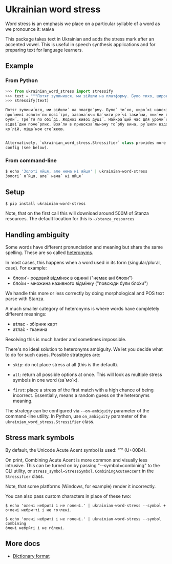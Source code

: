 Ukrainian word stress
=====================

Word stress is an emphasis we place on a particular syllable of a word as
we pronounce it: ма́ма

This package takes text in Ukrainian and adds the stress mark after an accented
vowel. This is useful in speech synthesis applications and for preparing text
for language learners.


## Example


### From Python

```python
>>> from ukrainian_word_stress import stressify
>>> text = """Потяг зупинився, ми зійшли на платформу. Було тихо, широкі навскісні промені золотили повітря, заважаючи бачити речі такими, якими вони були. Третя по обіді. Жодноі живоі душі. Найкращий час для урочистих відвідин померлих. Взяли в привокзальному торбу вина, рушили вздовж колій, піщаною стежкою."""
>>> stressify(text)

Потяг зупини´вся, ми зійшли´ на платфо´рму. Було´ ти´хо, широ´кі навскі´сні
про´мені золоти´ли пові´тря, заважа´ючи ба´чити ре´чі таки´ми, яки´ми вони´
були´. Тре´тя по обі´ді. Жодноі живоі душі´. Найкра´щий час для урочи´стих
відві´дин поме´рлих. Взя´ли в привокза´льному то´рбу вина, ру´шили вздовж
ко´лій, піща´ною сте´жкою.


Alternatively, `ukrainian_word_stress.Stressifier` class provides more ways to
config (see below).

```


### From command-line

```bash
$ echo 'Золоті яйця, але нема ні яйця' | ukrainian-word-stress
Золоті´ я´йця, але´ нема´ ні яйця´
```


## Setup

```
$ pip install ukrainian-word-stress
```

Note, that on the first call this will download around 500M of Stanza resources.
The default location for this is `~/stanza_resources`


## Handling ambiguity

Some words have different pronunciation and meaning but share the same spelling.
These are so called [heteronyms][1].

In most cases, this happens when a word used in its form (singular/plural, case).
For example:

* блохи́ - родовий відмінок в однині ("немає ані блохи́")
* бло́хи - множина називного відмінку ("повсюди були бло́хи")

We handle this more or less correctly by doing morphological and POS text parse
with Stanza.

A much smaller category of heteronyms is where words have completely different meanings:

* а́тлас - збірник карт
* атла́с - тканина

Resolving this is much harder and sometimes impossible.

There's no ideal solution to heteronyms ambiguity. We let you decide what to
do for such cases. Possible strategies are:

* `skip`: do not place stress at all (this is the default).

* `all`: return all possible options at once.  This will look as multiple
  stress symbols in one word (за´мо´к).

* `first`: place a stress of the first match with a high chance of being
  incorrect. Essentially, means a random guess on the heteronyms meaning.

The strategy can be configured via `--on-ambiguity` parameter of the
command-line utility. In Python, use `on_ambiguity` parameter of the 
`ukrainian_word_stress.Stressifier` class.


## Stress mark symbols

By default, the Unicode Acute Acent symbol is used: “´” (U+00B4).

On print, Combining Acute Acent is more common and visually less intrusive.
This can be turned on by passing "--symbol=combining" to the CLI utility,
or `stress_symbol=StressSymbol.CombiningAcuteAccent` in the `Stressifier` class.

Note, that some platforms (Windows, for example) render it incorrectly.

You can also pass custom characters in place of these two:

```
$ echo 'олені небриті і не голені.' | ukrainian-word-stress --symbol +
о+лені небри+ті і не го+лені.

$ echo 'олені небриті і не голені.' | ukrainian-word-stress --symbol combining
о́лені небри́ті і не го́лені.
```


## More docs

* [Dictionary format](./docs/dictionary_format.md)


[1]: https://en.wikipedia.org/wiki/Heteronym_(linguistics)
